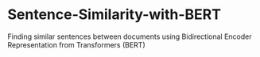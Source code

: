 # Sentence-Similarity-with-BERT
Finding similar sentences between documents using Bidirectional Encoder Representation from Transformers (BERT)
